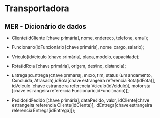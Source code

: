# Transportadora

## MER - Dicionário de dados

- Cliente(idCliente [chave primária], nome, endereco, telefone, email);

- Funcionario(idFuncionário [chave primária], nome, cargo, salario);

- Veiculo(idVeiculo [chave primária], placa, modelo, capacidade);

- Rota(idRota [chave primária], origem, destino, distancia);

- Entrega(idEntrega [chave primária], inicio, fim, status (Em andamento, Concluída, Atrasada),idRota[chave estrangeira referencia Rota(idRota)], idVeiculo [chave estrangeira referencia Veiculo(idVeidulo)], motorista [chave estrangeira referencia Funcionario(idFuncionario)]);

- Pedido(idPedido [chave primária], dataPedido, valor, idCliente[chave estrangeira referencia Cliente(idCliente)], idEntrega[chave estrangeira referencia Entrega[idEntrega]]);